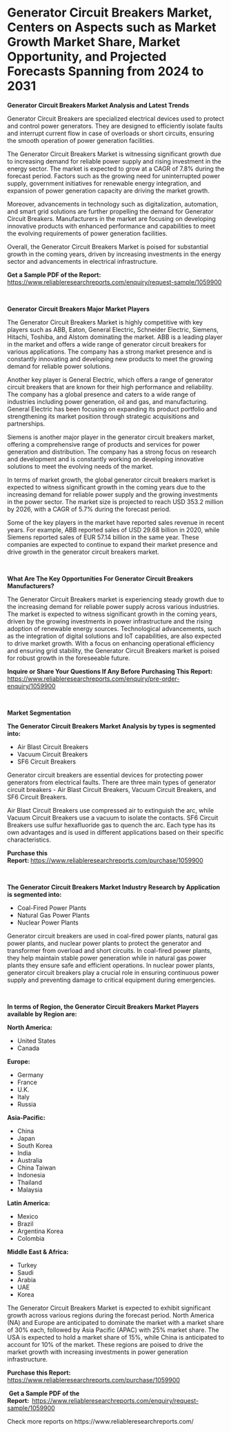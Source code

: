 <p><h1>Generator Circuit Breakers Market, Centers on Aspects such as Market Growth Market Share, Market Opportunity, and Projected Forecasts Spanning from 2024 to 2031</h1></p><p><strong>Generator Circuit Breakers Market Analysis and Latest Trends</strong></p>
<p><p>Generator Circuit Breakers are specialized electrical devices used to protect and control power generators. They are designed to efficiently isolate faults and interrupt current flow in case of overloads or short circuits, ensuring the smooth operation of power generation facilities.</p><p>The Generator Circuit Breakers Market is witnessing significant growth due to increasing demand for reliable power supply and rising investment in the energy sector. The market is expected to grow at a CAGR of 7.8% during the forecast period. Factors such as the growing need for uninterrupted power supply, government initiatives for renewable energy integration, and expansion of power generation capacity are driving the market growth.</p><p>Moreover, advancements in technology such as digitalization, automation, and smart grid solutions are further propelling the demand for Generator Circuit Breakers. Manufacturers in the market are focusing on developing innovative products with enhanced performance and capabilities to meet the evolving requirements of power generation facilities.</p><p>Overall, the Generator Circuit Breakers Market is poised for substantial growth in the coming years, driven by increasing investments in the energy sector and advancements in electrical infrastructure.</p></p>
<p><strong>Get a Sample PDF of the Report:&nbsp;</strong> <a href="https://www.reliableresearchreports.com/enquiry/request-sample/1059900">https://www.reliableresearchreports.com/enquiry/request-sample/1059900</a></p>
<p>&nbsp;</p>
<p><strong>Generator Circuit Breakers Major Market Players</strong></p>
<p><p>The Generator Circuit Breakers Market is highly competitive with key players such as ABB, Eaton, General Electric, Schneider Electric, Siemens, Hitachi, Toshiba, and Alstom dominating the market. ABB is a leading player in the market and offers a wide range of generator circuit breakers for various applications. The company has a strong market presence and is constantly innovating and developing new products to meet the growing demand for reliable power solutions. </p><p>Another key player is General Electric, which offers a range of generator circuit breakers that are known for their high performance and reliability. The company has a global presence and caters to a wide range of industries including power generation, oil and gas, and manufacturing. General Electric has been focusing on expanding its product portfolio and strengthening its market position through strategic acquisitions and partnerships.</p><p>Siemens is another major player in the generator circuit breakers market, offering a comprehensive range of products and services for power generation and distribution. The company has a strong focus on research and development and is constantly working on developing innovative solutions to meet the evolving needs of the market.</p><p>In terms of market growth, the global generator circuit breakers market is expected to witness significant growth in the coming years due to the increasing demand for reliable power supply and the growing investments in the power sector. The market size is projected to reach USD 353.2 million by 2026, with a CAGR of 5.7% during the forecast period.</p><p>Some of the key players in the market have reported sales revenue in recent years. For example, ABB reported sales of USD 29.68 billion in 2020, while Siemens reported sales of EUR 57.14 billion in the same year. These companies are expected to continue to expand their market presence and drive growth in the generator circuit breakers market.</p></p>
<p>&nbsp;</p>
<p><strong>What Are The Key Opportunities For Generator Circuit Breakers Manufacturers?</strong></p>
<p><p>The Generator Circuit Breakers market is experiencing steady growth due to the increasing demand for reliable power supply across various industries. The market is expected to witness significant growth in the coming years, driven by the growing investments in power infrastructure and the rising adoption of renewable energy sources. Technological advancements, such as the integration of digital solutions and IoT capabilities, are also expected to drive market growth. With a focus on enhancing operational efficiency and ensuring grid stability, the Generator Circuit Breakers market is poised for robust growth in the foreseeable future.</p></p>
<p><strong>Inquire or Share Your Questions If Any Before Purchasing This Report:</strong> <a href="https://www.reliableresearchreports.com/enquiry/pre-order-enquiry/1059900">https://www.reliableresearchreports.com/enquiry/pre-order-enquiry/1059900</a></p>
<p>&nbsp;</p>
<p><strong>Market Segmentation</strong></p>
<p><strong>The Generator Circuit Breakers Market Analysis by types is segmented into:</strong></p>
<p><ul><li>Air Blast Circuit Breakers</li><li>Vacuum Circuit Breakers</li><li>SF6 Circuit Breakers</li></ul></p>
<p><p>Generator circuit breakers are essential devices for protecting power generators from electrical faults. There are three main types of generator circuit breakers - Air Blast Circuit Breakers, Vacuum Circuit Breakers, and SF6 Circuit Breakers.</p><p>Air Blast Circuit Breakers use compressed air to extinguish the arc, while Vacuum Circuit Breakers use a vacuum to isolate the contacts. SF6 Circuit Breakers use sulfur hexafluoride gas to quench the arc. Each type has its own advantages and is used in different applications based on their specific characteristics.</p></p>
<p><strong>Purchase this Report:&nbsp;</strong><a href="https://www.reliableresearchreports.com/purchase/1059900">https://www.reliableresearchreports.com/purchase/1059900</a></p>
<p>&nbsp;</p>
<p><strong>The Generator Circuit Breakers Market Industry Research by Application is segmented into:</strong></p>
<p><ul><li>Coal-Fired Power Plants</li><li>Natural Gas Power Plants</li><li>Nuclear Power Plants</li></ul></p>
<p><p>Generator circuit breakers are used in coal-fired power plants, natural gas power plants, and nuclear power plants to protect the generator and transformer from overload and short circuits. In coal-fired power plants, they help maintain stable power generation while in natural gas power plants they ensure safe and efficient operations. In nuclear power plants, generator circuit breakers play a crucial role in ensuring continuous power supply and preventing damage to critical equipment during emergencies.</p></p>
<p>&nbsp;</p>
<p><strong>In terms of Region, the Generator Circuit Breakers Market Players available by Region are:</strong></p>
<p>
    <p> <strong> North America: </strong>
        <ul>
            <li>United States</li>
            <li>Canada</li>
        </ul>
        </p> 
    <p> <strong> Europe: </strong>
        <ul>
            <li>Germany</li>
            <li>France</li>
            <li>U.K.</li>
            <li>Italy</li>
            <li>Russia</li>
        </ul>
        </p> 
    <p> <strong> Asia-Pacific: </strong>
        <ul>
            <li>China</li>
            <li>Japan</li>
            <li>South Korea</li>
            <li>India</li>
            <li>Australia</li>
            <li>China Taiwan</li>
            <li>Indonesia</li>
            <li>Thailand</li>
            <li>Malaysia</li>
        </ul>
        </p> 
    <p> <strong> Latin America: </strong>
        <ul>
            <li>Mexico</li>
            <li>Brazil</li>
            <li>Argentina Korea</li>
            <li>Colombia</li>
        </ul>
        </p> 
    <p> <strong> Middle East & Africa: </strong>
        <ul>
            <li>Turkey</li>
            <li>Saudi</li>
            <li>Arabia</li>
            <li>UAE</li>
            <li>Korea</li>
        </ul>
    </p>
    </p>
<p><p>The Generator Circuit Breakers Market is expected to exhibit significant growth across various regions during the forecast period. North America (NA) and Europe are anticipated to dominate the market with a market share of 30% each, followed by Asia Pacific (APAC) with 25% market share. The USA is expected to hold a market share of 15%, while China is anticipated to account for 10% of the market. These regions are poised to drive the market growth with increasing investments in power generation infrastructure.</p></p>
<p><strong>Purchase this Report: </strong><a href="https://www.reliableresearchreports.com/purchase/1059900">https://www.reliableresearchreports.com/purchase/1059900</a></p>
<p>&nbsp;<strong>Get a Sample PDF of the Report:&nbsp;&nbsp;</strong><a href="https://www.reliableresearchreports.com/enquiry/request-sample/1059900">https://www.reliableresearchreports.com/enquiry/request-sample/1059900</a></p>
<p><strong></strong></p>
<p>Check more reports on https://www.reliableresearchreports.com/</p>